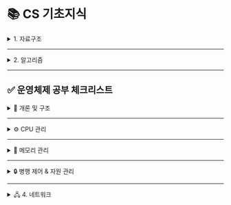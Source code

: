 # 📚 CS 기초지식

<details>
<summary>1. 자료구조</summary>

## ✅ 자료구조 공부 체크리스트

<details>
<summary>📘 개론</summary>

- [ ] 자료구조란?
- [ ] 시간복잡도 (Big-O)

👉 [📎 자료구조 개론 보러가기](./자료구조/1.자료구조%20개론.md)
</details>

---

<details>
<summary>📦 선형 자료구조</summary>

<details>
<summary>🔢 배열 (Array) vs 연결 리스트 (Linked List)</summary>

- [ ] 배열 (Array)
- [ ] 연결 리스트 (Linked List)

👉 [📎 배열 vs 연결리스트 보러가기](./자료구조/2.배열%20vs%20연결%20리스트.md)
</details>

<details>
<summary>📑 스택 (Stack) vs 큐 (Queue)</summary>

- [ ] 스택 (Stack)
- [ ] 큐(Queue)

👉 [📎 큐 vs 스택 보러가기](./자료구조/3.큐%20vs%20스택.md)
</details>

<details>
<summary>📑 덱 (Deque)</summary>

- [ ] 덱 (Deque)

👉 [📎 덱 보러가기](./자료구조/4.덱(Deque).md)
</details>

<details>
<summary>🧠 해시 테이블 (Hash Table)</summary>

- [ ] 해시 테이블 (Hash Table)

👉 [📎 해시 테이블 보러가기](./자료구조/5.해시테이블(HashTable).md)
</details>

</details>

---

<details>
<summary>🌲 비선형 자료구조</summary>

<details>
<summary>🌳 트리 (Tree)</summary>

- [ ] 이진 트리 (Binary Tree)

👉 [📎 이진 트리 보러가기](./자료구조/6.이진%20트리(Binary%20Tree).md)
</details>

<details>
<summary>🥇 힙 (Heap)</summary>

- [ ] 힙 (Heap)

👉 [📎 힙 보러가기](./자료구조/7.힙(Heap).md)
</details>

<details>
<summary>🔗 그래프 (Graph)</summary>

- [ ] 그래프 (Graph)

👉 [📎 그래프 보러가기](./자료구조/8.그래프(Graph).md)
</details>

</details>

</details>

---

<details>
<summary>2. 알고리즘</summary>

## ✅ 알고리즘 공부 체크리스트

<details>
<summary>📘 개론</summary>

- [ ] 알고리즘이란?
- [ ] 시간복잡도 분석 (Big-O)
- [ ] 공간복잡도
- [ ] 재귀 함수 개념

👉 [📎 알고리즘 개론 보러가기](./알고리즘/1.알고리즘%20개론.md)
</details>

---

<details>
<summary>🎯 탐색 & 정렬</summary>

<details>
<summary>🔍 탐색 (Search)</summary>

- [ ] 선형 탐색
- [ ] 이진 탐색
- [ ] 이분 탐색 응용 (파라메트릭 서치)

👉 [📎 탐색 보러가기](./알고리즘/2.탐색(Search).md)
</details>

<details>
<summary>📊 정렬 (Sort)</summary>

- [ ] 버블 / 선택 / 삽입 정렬
- [ ] 병합 정렬
- [ ] 퀵 정렬
- [ ] 힙 정렬

👉 [📎 정렬 보러가기](./알고리즘/3.정렬(Sort).md)
</details>

</details>

---

<details>
<summary>🧭 주요 알고리즘 유형</summary>

<details>
<summary>✅ 완전 탐색 & 백트래킹</summary>

- [ ] 완전 탐색 정의 및 예
- [ ] 백트래킹 정의 및 예

👉 [📎 완전탐색 & 백트래킹 보러가기](./알고리즘/4.완전탐색&백트래킹.md)
</details>

<details>
<summary>💰 그리디 알고리즘</summary>

- [ ] 그리디의 정의 및 탐욕적 선택 조건
- [ ] 예시 (거스름돈) 및 정리

👉 [📎 그리디 보러가기](./알고리즘/5.그리디(Greedy).md)
</details>

<details>
<summary>🧮 동적 계획법 (DP)</summary>

- [ ] 동적 계획법의 정의 및 Memoization
- [ ] Bottom-up / Top-down 정의 및

👉 [📎 DP 보러가기](./알고리즘/6.동적계획법(DP).md)
</details>

<details>
<summary>🔁 투 포인터 & 슬라이딩 윈도우</summary>

- [ ] 연속 부분합
- [ ] 고정/가변 길이 구간 탐색

👉 [📎 투 포인터 보러가기](./알고리즘/7.투포인터&슬라이딩윈도우.md)
</details>

</details>

---

<details>
<summary>🌐 그래프 기반 알고리즘</summary>

<details>
<summary>🚶 DFS / BFS</summary>

- [ ] 깊이우선탐색 (DFS)
- [ ] 너비우선탐색 (BFS)

👉 [📎 DFS & BFS 보러가기](./알고리즘/8.DFS&BFS.md)
</details>

<details>
<summary>🚏 최단 경로 & MST</summary>

- [ ] 다익스트라  
👉 [📎 다익스트라 보러가기](./알고리즘/9-1.다익스트라.md)

- [ ] 플로이드-워셜  
👉 [📎 플로이드-워셜 보러가기](./알고리즘/9-2.플로이드워셜.md)

</details>

</details>

</details>

---

## ✅ 운영체제 공부 체크리스트

<details>
<summary>📘 개론 및 구조</summary>

- [ ] 운영체제란?
- [ ] 커널 / 시스템 콜 / 유저 모드 vs 커널 모드

👉 [📎 운영체제 개론 보러가기](./운영체제/1.운영체제_개론.md)  

- [ ] 프로세스 vs 스레드

👉 [📎 프로세스 & 스레드 보러가기](./운영체제/2.프로세스_스레드.md)  

- [ ] 문맥 교환 / 인터럽트 / 멀티태스킹

👉 [📎 문맥교환 & 인터럽트 보러가기](./운영체제/3.문맥교환_멀티태스킹.md)

</details>

---

<details>
<summary>⚙️ CPU 관리</summary>

- [ ] CPU 스케줄링 알고리즘 (FCFS, SJF, RR, Priority)

👉 [📎 CPU 스케줄링 보러가기](./운영체제/4.CPU_스케줄링.md)  

- [ ] 동기 vs 비동기 / 블로킹 vs 논블로킹

👉 [📎 동기 비동기 보러가기](./운영체제/5.동기_비동기.md)

</details>

---

<details>
<summary>💾 메모리 관리</summary>

- [ ] 메모리 영역 (Stack / Heap / Data / Code)  
👉 [📎 메모리 구조 보러가기](./운영체제/6.메모리_구조.md)

- [ ] 가상 메모리 / 페이징 / 세그멘테이션  
👉 [📎 가상메모리 & 페이징 보러가기](./운영체제/7.가상메모리_페이징.md)

- [ ] 캐시 / 지역성  
👉 [📎 캐시 & 지역성 보러가기](./운영체제/8.캐시_지역성.md)

</details>


---

<details>
<summary>🔒 병행 제어 & 자원 관리</summary>

- [ ] 교착 상태 (Deadlock)  
👉 [📎 병행제어 & 동기화 보러가기](./운영체제/10.병행제어_동기화.md)

- [ ] 쓰레싱 / 인터럽트  
👉 [📎 쓰레싱 & 인터럽트 보러가기](./운영체제/11.쓰레싱_인터럽트.md)

- [ ] 시스템 콜 / 모드 전환  
👉 [📎 시스템콜 & 모드 전환 보러가기](./운영체제/12.시스템콜_모드전환.md)

</details>

---

<details>
<summary>🖧 4. 네트워크</summary>

- [ ] 브라우저에 URL 입력 → 화면 출력까지 흐름  
👉 [📎 URL 입력 흐름 보러가기](./네트워크/1.URL_입력_과정.md)

- [ ] HTTP / HTTPS 프로토콜 구조 및 차이  
👉 [📎 HTTP & HTTPS 보러가기](./네트워크/2.HTTP_HTTPS.md)

- [ ] 쿠키 vs 세션 vs JWT  
👉 [📎 쿠키 세션 JWT 보러가기](./네트워크/3.쿠키_세션_JWT.md)

- [ ] TCP vs UDP 차이 및 용도  
👉 [📎 TCP vs UDP 보러가기](./네트워크/4.TCP_UDP.md)

- [ ] 3-way / 4-way 핸드쉐이킹  
👉 [📎 Handshaking 보러가기](./네트워크/5.Handshaking.md)

- [ ] OSI 7계층 각 레이어 설명  
👉 [📎 OSI 7계층 보러가기](./네트워크/6.OSI_7계층.md)

</details>

